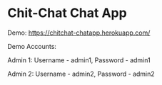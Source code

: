 # Chit-Chat Chat App

Demo: https://chitchat-chatapp.herokuapp.com/

Demo Accounts:
  
Admin 1: Username - admin1, Password - admin1

Admin 2: Username - admin2, Password - admin2
